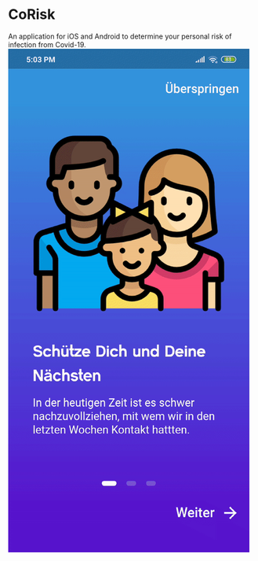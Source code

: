 # CoRisk

An application for iOS and Android to determine your personal risk of infection from Covid-19.
![Text](https://github.com/timxschroeder/corisk/blob/master/screenshots/onboarding.gif)
